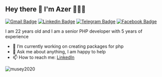 ## Hey there 👋 I'm Azer 👨🏻‍💻

[![Gmail Badge](https://img.shields.io/badge/-musey2030@gmail.com-c14438?style=flat&logo=Gmail&logoColor=white)](mailto:musey2030@gmail.com "Connect via Email")
[![Linkedin Badge](https://img.shields.io/badge/-kamil-huseynov-8b2682201?style=flat&logo=Linkedin&logoColor=white)](https://www.linkedin.com/in/kamil-huseynov-8b2682201?locale=en_US "Connect on LinkedIn")
[![Telegram Badge](https://img.shields.io/badge/-@HUSEYNOVK?style=flat&logo=Telegram&logoColor=white)](https://t.me/HUSEYNOVK "Contact on Telegram")
[![Facebook Badge](https://img.shields.io/badge/-Facebook-0078FF?style=flat&logo=Facebook&logoColor=white)](https://www.facebook.com/kamil.huseynov.10004 "Connect on Facebook")


I am 22 years old and I am a senior PHP developer with 5 years of experience

- 🔭 I’m currently working on creating packages for php
- 💬 Ask me about anything, I am happy to help
- 📫 How to reach me: [LinkedIn](https://www.linkedin.com/in/kamil-huseynov-8b2682201)



<img src="https://github-readme-stats.vercel.app/api?username=musey2020&show_icons=true&theme=gotham" alt="musey2020" />
